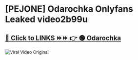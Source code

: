 
 # [PEJONE] Odarochka Onlyfans Leaked video2b99u

## <h2><a href="https://clipsfans.com/Odarochka&ref=git">🔗 Click to LINKS ⏩⏩ 👉 🟢 Odarochka </a></h2>

<a href="https://clipsfans.com/Odarochka&ref=git" rel="nofollow" data-target="animated-image.originalLink"><img src="https://i.ibb.co.com/xMMVF88/686577567.gif" alt="Viral Video Original" style="max-width: 100%; display: inline-block;" data-target="animated-image.originalImage"></a>

